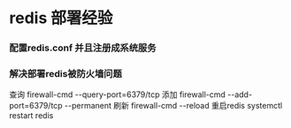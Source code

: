 # redis 部署经验

### 配置redis.conf 并且注册成系统服务

### 解决部署redis被防火墙问题

查询 firewall-cmd --query-port=6379/tcp
添加 firewall-cmd --add-port=6379/tcp --permanent
刷新 firewall-cmd --reload
重启redis systemctl restart redis